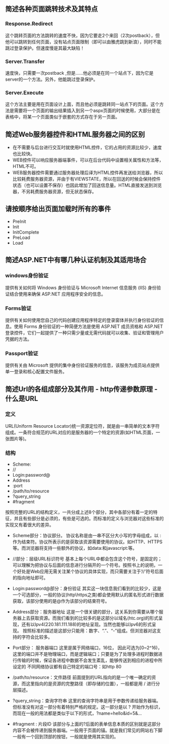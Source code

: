 ﻿## 简述各种页面跳转技术及其特点
### Response.Redirect
这个跳转页面的方法跳转的速度不快，因为它要走2个来回（2次postback），但他可以跳转到任何页面，没有站点页面限制（即可以由雅虎跳到新浪），同时不能跳过登录保护。但速度慢是其最大缺陷！
### Server.Transfer
速度快，只需要一次postback ,但是……他必须是在同一个站点下，因为它是server的一个方法。另外，他能跳过登录保护。
### Server.Execute
这个方法主要是用在页面设计上面，而且他必须是跳转同一站点下的页面。这个方法是需要将一个页面的输出结果插入到另一个aspx页面的时候使用，大部分是在表格中，将某一个页面类似于嵌套的方式存在于另一页面。

## 简述Web服务器控件和HTML服务器之间的区别
* 在不需要与后台进行交互时就使用HTML控件，它的占用的资源比较少，速度也比较快。
* WEB控件可以响应服务器端事件，可以在后台代码中设置相关属性和方法等，HTML不可。
* WEB服务器控件需要通过服务器处理后译为HTML控件再发送给浏览器，所以比较耗费服务器资源，并由于有VIEWSTATE，所以在回送的时候会保持控件状态（也可以设置不保存）也因此增加了回送信息量。HTML直接发送到浏览器，不另耗费服务器资源，但无状态保存。 
 
## 请按顺序给出页面加载时所有的事件
* PreInit
* Init
* InitComplete
* PreLoad
* Load

## 简述ASP.NET中有哪几种认证机制及其适用场合
### windows身份验证
提供有关如何将 Windows 身份验证与 Microsoft Internet 信息服务 (IIS) 身份验证结合使用来确保 ASP.NET 应用程序安全的信息。
### Forms验证
提供有关如何使用您自己的代码创建应用程序特定的登录窗体并执行身份验证的信息。使用 Forms 身份验证的一种简便方法是使用 ASP.NET 成员资格和 ASP.NET 登录控件，它们一起提供了一种只需少量或无需代码就可以收集、验证和管理用户凭据的方法。
### Passport验证
提供有关由 Microsoft 提供的集中身份验证服务的信息，该服务为成员站点提供单一登录和核心配置文件服务。

## 简述Url的各组成部分及其作用 - http传递参数原理 - 什么是URL
### 定义
URL(Uniform Resource Locator)统一资源定位符，就是由一串简单的文本字符组成。一条符合规范的URL对应的是服务器的一个特定的资源(如HTML页面，一张图片等)。
### 结构
* Scheme:
* //
* Login:password@
* Address
* :port
* /path/to/resource
* ?query_string
* #fragment

按照完整的URL的结构定义，一共分成上述8个部分，其中各部分有着一定的特征，并且有些部分是必须的，有些是可选的。而标准的定义与浏览器对这些标准的实现又有着很大的差异。
* Scheme部分：协议部分。
      协议名称是由一串不区分大小写的字母组成，以 : 作为结束符。协议所表示的是获取该资源需要使用的协议。如HTTP、HTTPS等。而浏览器将支持一些额外的协议，如data:和javascript:等。
 
* //部分：层级URL标识符号
      基本上每个URL中都会包含这个符号，是固定的；可以理解为把协议与后面的信息进行分隔开的一个符号。按照书上的说明，一个好处是Web应用无需关注某个协议的具体实现，而只需要关注于’//’符号后面的指向地址即可。
      
* Login:password@部分：身份验证
      其实这一块信息我们看到的比较少，这是一个可选部分，一般的协议(http\https之类)都会使用默认的匿名形式进行数据获取，该部分使用的是@作为该部分的结束符号。
 
* Address部分：服务器地址
      这是一个很关键的部分，这关系到你需要从哪个服务器上去获取资源。而我们看到的比较多的是这部分以域名(htc.org)的形式呈现，还有以Ipv4(220.181.111.188)的地址呈现。当然也能够以Ipv6的形式呈现。
      按照标准的描述是这部分只能用：数字、“.”、“-”组成。但浏览器对这支持的字符会比较多。
 
* Port部分： 服务器端口
      这里是属于网络端口，16位， 因此可选为[0~2^16)，这里的端口并不是物理端口，而是逻辑端口；只要是为了处理多进程时数据进行传输的时候，保证各进程中数据不会发生紊乱，能够传送到相应的进程中所设定的
      不同网络协议都有自己特定的端口号：如http 80
 
* /path/to/resource：文件路径
      前面提到的URL指向的是一个唯一确定的资源，而这里指向的是资源的完整路径（即存储的位置），一般都是用 / 进行分层描述。
 
* ?query_string：查询字符串
      这里的查询字符串是用于参数传递给服务器端。但标准没有对这一部分有着特别严格的规定。这一部分是以 ? 开始作为标识，而现在一般的用法都是类似于以下的形式，?name=hello&id=5&…

* #fragment : 片段ID
      该部分与上面的?后面的表单信息本质的区别就是这部分内容不会被传递到服务器端。一般用于页面的锚。就是我们常见的网站右下脚一般有一个回到顶部的按钮，一般就是使用其实现的。
